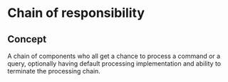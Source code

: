 ﻿# Chain of responsibility

## Concept

A chain of components who all get a chance to process a command or a query, 
optionally having default processing implementation and ability to terminate the processing chain.
